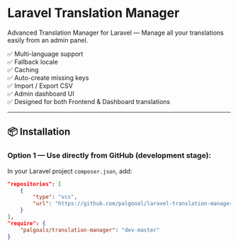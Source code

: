# Laravel Translation Manager

Advanced Translation Manager for Laravel — Manage all your translations easily from an admin panel.

✅ Multi-language support  
✅ Fallback locale  
✅ Caching  
✅ Auto-create missing keys  
✅ Import / Export CSV  
✅ Admin dashboard UI  
✅ Designed for both Frontend & Dashboard translations  

---

## 📦 Installation

### Option 1 — Use directly from GitHub (development stage):

In your Laravel project `composer.json`, add:

```json
"repositories": [
    {
        "type": "vcs",
        "url": "https://github.com/palgooal/laravel-translation-manager.git"
    }
],
"require": {
    "palgoals/translation-manager": "dev-master"
}



